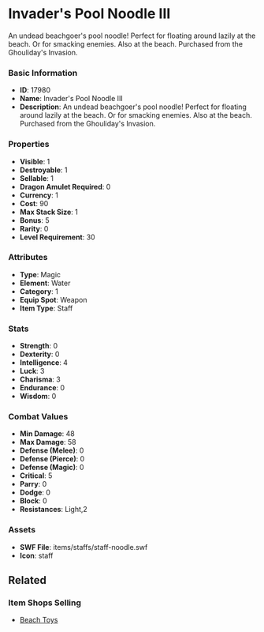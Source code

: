 # Invader's Pool Noodle III

An undead beachgoer's pool noodle! Perfect for floating around lazily at the beach. Or for smacking enemies. Also at the beach. Purchased from the Ghouliday's Invasion.

### Basic Information

- **ID**: 17980
- **Name**: Invader&#039;s Pool Noodle III
- **Description**: An undead beachgoer&#039;s pool noodle! Perfect for floating around lazily at the beach. Or for smacking enemies. Also at the beach. Purchased from the Ghouliday&#039;s Invasion.

### Properties

- **Visible**: 1
- **Destroyable**: 1
- **Sellable**: 1
- **Dragon Amulet Required**: 0
- **Currency**: 1
- **Cost**: 90
- **Max Stack Size**: 1
- **Bonus**: 5
- **Rarity**: 0
- **Level Requirement**: 30

### Attributes

- **Type**: Magic
- **Element**: Water
- **Category**: 1
- **Equip Spot**: Weapon
- **Item Type**: Staff

### Stats

- **Strength**: 0
- **Dexterity**: 0
- **Intelligence**: 4
- **Luck**: 3
- **Charisma**: 3
- **Endurance**: 0
- **Wisdom**: 0

### Combat Values

- **Min Damage**: 48
- **Max Damage**: 58
- **Defense (Melee)**: 0
- **Defense (Pierce)**: 0
- **Defense (Magic)**: 0
- **Critical**: 5
- **Parry**: 0
- **Dodge**: 0
- **Block**: 0
- **Resistances**: Light,2

### Assets

- **SWF File**: items/staffs/staff-noodle.swf
- **Icon**: staff

## Related

### Item Shops Selling

- [Beach Toys](../item-shops/586-beach-toys.md)

